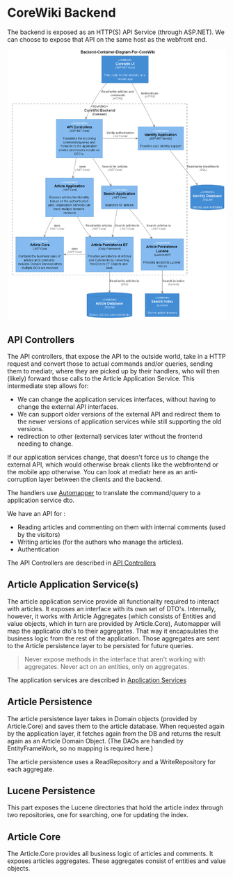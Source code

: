 # CoreWiki Backend

The backend is exposed as an HTTP(S) API Service (through ASP.NET). We can choose to expose that API on the same host as the webfront end.

![alt=Backend Component](images/Backend-Container-Diagram-For-CoreWiki.png)

## API Controllers

The API controllers, that expose the API to the outside world, take in a HTTP request and convert those to actual commands and/or queries, sending them to mediatr, where they are picked up by their handlers, who will then (likely) forward those calls to the Article Application Service. This intermediate step allows for:

- We can change the application services interfaces, without having to change the external API interfaces.
- We can support older versions of the external API and redirect them to the newer versions of application services while still supporting the old versions.
- redirection to other (external) services later without the frontend needing to change.

If our application services change, that doesn't force us to change the external API, which would otherwise break clients like the webfrontend or the mobile app otherwise.
You can look at mediatr here as an anti-corruption layer between the clients and the backend.

The handlers use [Automapper](https://automapper.org/) to translate the command/query to a application service dto.

We have an API for :

- Reading articles and commenting on them with internal comments (used by the visitors)
- Writing articles (for the authors who manage the articles).
- Authentication

The API Controllers are described in [API Controllers](4-classes-apicontroller.md)

## Article Application Service(s)

The article application service provide all functionality required to interact with articles. It exposes an interface with its own set of DTO's. Internally, however, it works with Article Aggregates (which consists of Entities and value objects, which in turn are provided by Article.Core), Automapper will map the applicatio dto's to their aggregates. That way it encapsulates the business logic from the rest of the application.
Those aggregates are sent to the Article persistence layer to be persisted for future queries.

> Never expose methods in the interface that aren't working with aggregates. Never act on an entities, only on aggregates.

The application services are described in [Application Services](4-classes-applicationservice.md)

## Article Persistence

The article persistence layer takes in Domain objects (provided by Article.Core) and saves them to the article database. When requested again by the application layer, it fetches again from the DB and returns the result again as an Article Domain Object. (The DAOs are handled by EntityFrameWork, so no mapping is required here.)

The article persistence uses a ReadRepository and a WriteRepository for each aggregate.

## Lucene Persistence

This part exposes the Lucene directories that hold the article index through two repositories, one for searching, one for updating the index.

## Article Core

The Article.Core provides all business logic of articles and comments. It exposes articles aggregates. These aggregates consist of entities and value objects.
